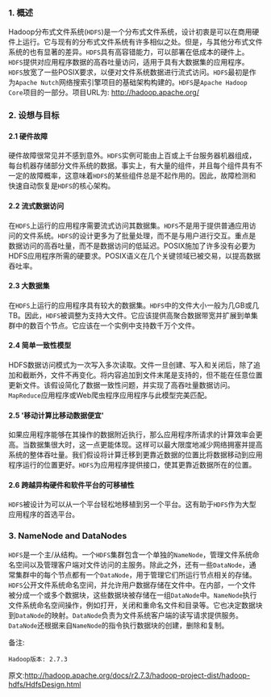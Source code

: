 ### 1. 概述

Hadoop分布式文件系统(`HDFS`)是一个分布式文件系统，设计初衷是可以在商用硬件上运行。它与现有的分布式文件系统有许多相似之处。但是，与其他分布式文件系统的也有显著的差异。`HDFS`具有高容错能力，可以部署在低成本的硬件上。`HDFS`提供对应用程序数据的高吞吐量访问，适用于具有大数据集的应用程序。`HDFS`放宽了一些POSIX要求，以便对文件系统数据进行流式访问。`HDFS`最初是作为`Apache Nutch`网络搜索引擎项目的基础架构构建的。`HDFS`是`Apache Hadoop Core`项目的一部分。项目URL为: http://hadoop.apache.org/

### 2. 设想与目标

#### 2.1 硬件故障

 硬件故障很常见并不感到意外。`HDFS`实例可能由上百或上千台服务器机器组成，每台机器存储部分文件系统的数据。事实上，有大量的组件，并且每个组件具有不一定的故障概率，这意味着`HDFS`的某些组件总是不起作用的。因此，故障检测和快速自动恢复是`HDFS`的核心架构。

#### 2.2 流式数据访问

在`HDFS`上运行的应用程序需要流式访问其数据集。`HDFS`不是用于提供普通应用访问的文件系统。`HDFS`的设计更多为了批量处理，而不是与用户进行交互。重点是数据访问的高吞吐量，而不是数据访问的低延迟。POSIX施加了许多没有必要为HDFS应用程序所需的硬要求。POSIX语义在几个关键领域已被交易，以提高数据吞吐率。

#### 2.3 大数据集

在`HDFS`上运行的应用程序具有较大的数据集。`HDFS`中的文件大小一般为几GB或几TB。因此，`HDFS`被调整为支持大文件。它应该提供高聚合数据带宽并扩展到单集群中的数百个节点。它应该在一个实例中支持数千万个文件。

#### 2.4 简单一致性模型

HDFS数据访问模式为一次写入多次读取。文件一旦创建、写入和关闭后，除了追加和截断外，文件不再变化。将内容追加到文件末尾是支持的，但不能在任意位置更新文件。该假设简化了数据一致性问题，并实现了高吞吐量数据访问。`MapReduce`应用程序或Web爬虫程序应用程序与此模型完美匹配。

#### 2.5 '移动计算比移动数据便宜'

如果应用程序能够在其操作的数据附近执行，那么应用程序所请求的计算效率会更高。当数据集很大时，这一点更能体现。这样可以最大限度地减少网络拥塞并提高系统的整体吞吐量。我们假设将计算迁移到更靠近数据的位置比将数据移动到应用程序运行的位置更好。`HDFS`为应用程序提供接口，使其更靠近数据所在的位置。

#### 2.6 跨越异构硬件和软件平台的可移植性

`HDFS`被设计为可以从一个平台轻松地移植到另一个平台。这有助于`HDFS`作为大型应用程序的首选平台。

### 3. NameNode and DataNodes

`HDFS`是一个主/从结构。一个`HDFS`集群包含一个单独的`NameNode`，管理文件系统命名空间以及管理客户端对文件访问的主服务。除此之外，还有一些`DataNode`，通常集群中的每个节点都有一个`DataNode`，用于管理它们所运行节点相关的存储。`HDFS`公开文件系统命名空间，并允许用户数据存储在文件中。在内部，一个文件被分成一个或多个数据块，这些数据块被存储在一组`DataNode`中。`NameNode`执行文件系统命名空间操作，例如打开，关闭和重命名文件和目录等。它也决定数据块到`DataNode`的映射。`DataNode`负责为文件系统客户端的读写请求提供服务。`DataNode`还根据来自`NameNode`的指令执行数据块的创建，删除和复制。































备注:
```
Hadoop版本: 2.7.3
```

原文:http://hadoop.apache.org/docs/r2.7.3/hadoop-project-dist/hadoop-hdfs/HdfsDesign.html
